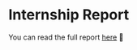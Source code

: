# Internship Report

You can read the full report [here](https://ihuicatl.github.io/Internship_Report/) 🐼
